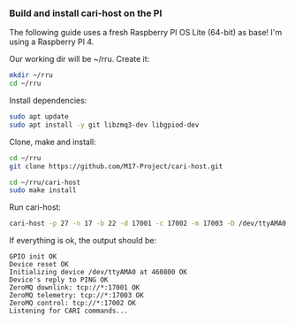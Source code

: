 ### Build and install cari-host on the PI

The following guide uses a fresh Raspberry PI OS Lite (64-bit) as base! I'm using a Raspberry PI 4.

Our working dir will be ~/rru. Create it:
```bash
mkdir ~/rru
cd ~/rru
```

Install dependencies:
```bash
sudo apt update
sudo apt install -y git libzmq3-dev libgpiod-dev
```

Clone, make and install:
```bash
cd ~/rru
git clone https://github.com/M17-Project/cari-host.git

cd ~/rru/cari-host
sudo make install
```

Run cari-host:
```bash
cari-host -p 27 -n 17 -b 22 -d 17001 -c 17002 -m 17003 -D /dev/ttyAMA0 -S 460800
```

If everything is ok, the output should be:
```
GPIO init OK  
Device reset OK  
Initializing device /dev/ttyAMA0 at 460800 OK  
Device's reply to PING OK  
ZeroMQ downlink: tcp://*:17001 OK  
ZeroMQ telemetry: tcp://*:17003 OK  
ZeroMQ control: tcp://*:17002 OK  
Listening for CARI commands...
```
